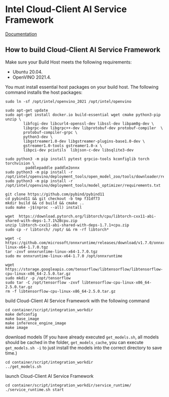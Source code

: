 # Intel Cloud-Client AI Service Framework

[Documentation](https://intel.github.io/cloud-client-ai-service-framework/)

## How to build Cloud-Client AI Service Framework
Make sure your Build Host meets the following requirements:
- Ubuntu 20.04.
- OpenVINO 2021.4.

You must install essential host packages on your build host.
The following command installs the host packages:
```
sudo ln -sf /opt/intel/openvino_2021 /opt/intel/openvino

sudo apt-get update
sudo apt-get install docker.io build-essential wget cmake python3-pip unzip \
	    libfcgi-dev libcurl4-openssl-dev libssl-dev libpam0g-dev \
	    libgrpc-dev libgrpc++-dev libprotobuf-dev protobuf-compiler  \
	    protobuf-compiler-grpc \
	    python3-dev \
	    libgstreamer1.0-dev libgstreamer-plugins-base1.0-dev \
	    gstreamer1.0-tools gstreamer1.0-x \
	    libpci-dev pciutils  libjson-c-dev libsqlite3-dev

sudo python3 -m pip install pytest grpcio-tools kconfiglib torch torchvision \
	     paddlepaddle paddle2onnx
sudo python3 -m pip install -r /opt/intel/openvino/deployment_tools/open_model_zoo/tools/downloader/requirements.in
sudo python3 -m pip install -r /opt/intel/openvino/deployment_tools/model_optimizer/requirements.txt

git clone https://github.com/pybind/pybind11
cd pybind11 && git checkout -b tmp f31df73
mkdir build && cd build && cmake ..
sudo make -j$(nproc --all) install

wget  https://download.pytorch.org/libtorch/cpu/libtorch-cxx11-abi-shared-with-deps-1.7.1%2Bcpu.zip
unzip libtorch-cxx11-abi-shared-with-deps-1.7.1+cpu.zip
sudo cp -r libtorch/ /opt/ && rm -rf libtorch*

wget -c https://github.com/microsoft/onnxruntime/releases/download/v1.7.0/onnxruntime-linux-x64-1.7.0.tgz
tar -zxvf onnxruntime-linux-x64-1.7.0.tgz
sudo mv onnxruntime-linux-x64-1.7.0 /opt/onnxruntime

wget https://storage.googleapis.com/tensorflow/libtensorflow/libtensorflow-cpu-linux-x86_64-2.5.0.tar.gz
sudo mkdir -p /opt/tensorflow
sudo tar -C /opt/tensorflow -zxvf libtensorflow-cpu-linux-x86_64-2.5.0.tar.gz
rm -f libtensorflow-cpu-linux-x86_64-2.5.0.tar.gz

```
build Cloud-Client AI Service Framework with the following command
```
cd container/script/integration_workdir
make defconfig
make base_image
make inference_engine_image
make image
```

download models (If you have already executed `get_models.sh`, all models should be cached in the folder, `get_models_cache`, you can execute `get_models.sh -i` to just install the models into the correct directory to save time.)

```
cd container/script/integration_workdir
../get_models.sh
```

launch Cloud-Client AI Service Framework

```
cd container/script/integration_workdir/service_runtime/
./service_runtime.sh start
```
